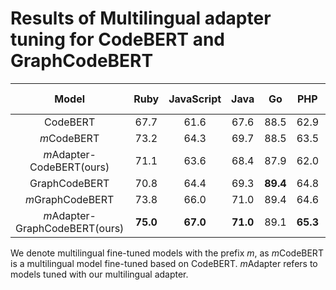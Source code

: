 # Results of Multilingual adapter tuning for CodeBERT and GraphCodeBERT

| Model    |     Ruby | JavaScript | Java | Go | PHP | Python | Overall (MRR) |
| :-: |  :-: |  :-: |  :-: |  :-: |  :-: |  :-: |  :-: |
| CodeBERT   |      67.7   |     61.6 |  67.6 |  88.5 |  62.9 | 67.6 | 69.3|
| *m*CodeBERT|      73.2   |     64.3 |  69.7 |  88.5 |  63.5 | 67.8 | 71.2|
| *m*Adapter-CodeBERT(ours)     |  71.1      |  63.6    | 68.4  |  87.9   |  62.0   | 66.7   | 70.0  |
| GraphCodeBERT   |     70.8    |   64.4   | 69.3  |  **89.4**   |   64.8  |  69.2  |  71.3 |
| *m*GraphCodeBERT|      73.8   |   66.0   | 71.0  |  89.4   |   64.6  |  69.5  |  72.4 |
| *m*Adapter-GraphCodeBERT(ours)     |   **75.0**      |  **67.0**    | **71.0**  |  89.1   |   **65.3**  |  **70.4**  |  **73.0** |
 
We denote multilingual fine-tuned models with the prefix *m*, as *m*CodeBERT is a multilingual model fine-tuned based on CodeBERT. *m*Adapter refers to models tuned with our multilingual adapter.
